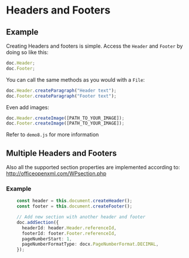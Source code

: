 # Headers and Footers

## Example

Creating Headers and footers is simple. Access the `Header` and `Footer` by doing so like this:

```ts
doc.Header;
doc.Footer;
```

You can call the same methods as you would with a `File`:

```ts
doc.Header.createParagraph("Header text");
doc.Footer.createParagraph("Footer text");
```

Even add images:

```ts
doc.Header.createImage([PATH_TO_YOUR_IMAGE]);
doc.Footer.createImage([PATH_TO_YOUR_IMAGE]);
```

Refer to `demo8.js` for more information

## Multiple Headers and Footers

Also all the supported section properties are implemented according to: http://officeopenxml.com/WPsection.php

### Example

```ts
    const header = this.document.createHeader();
    const footer = this.document.createFooter();

    // Add new section with another header and footer
    doc.addSection({
      headerId: header.Header.referenceId,
      footerId: footer.Footer.referenceId,
      pageNumberStart: 1,
      pageNumberFormatType: docx.PageNumberFormat.DECIMAL,
    });
```


